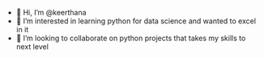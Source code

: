 - 👋 Hi, I’m @keerthana
- 👀 I’m interested in learning python for data science and wanted to excel in it
- 💞️ I’m looking to collaborate on python projects that takes my skills to next level

<!---
keerthana807/keerthana807 is a ✨ special ✨ repository because its `README.md` (this file) appears on your GitHub profile.
You can click the Preview link to take a look at your changes.
--->
